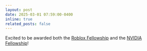 ```yaml
---
layout: post
date: 2025-03-01 07:59:00-0400
inline: true
related_posts: false
---
```


Excited to be awarded both the [Roblox Fellowship](https://www.gem.com/lp/roblox/ec-roblox-fellows) and the [NVIDIA Fellowship](https://research.nvidia.com/graduate-fellowships/2025)!